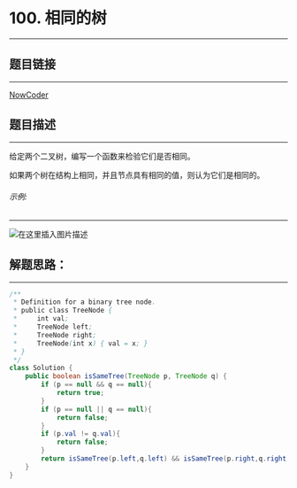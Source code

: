 
# 100. 相同的树
---
## 题目链接
---
<a href="https://leetcode-cn.com/problems/same-tree/">NowCoder</a>

## 题目描述
---
给定两个二叉树，编写一个函数来检验它们是否相同。

如果两个树在结构上相同，并且节点具有相同的值，则认为它们是相同的。

###### 示例:
---

![在这里插入图片描述](https://img-blog.csdnimg.cn/20200331205559591.png?x-oss-process=image/watermark,type_ZmFuZ3poZW5naGVpdGk,shadow_10,text_aHR0cHM6Ly9ibG9nLmNzZG4ubmV0L3dlaXhpbl80NDg0MDU3Mg==,size_16,color_FFFFFF,t_70)


## 解题思路：
---

```java
/**
 * Definition for a binary tree node.
 * public class TreeNode {
 *     int val;
 *     TreeNode left;
 *     TreeNode right;
 *     TreeNode(int x) { val = x; }
 * }
 */
class Solution {
    public boolean isSameTree(TreeNode p, TreeNode q) {
        if (p == null && q == null){
            return true;
        }
        if (p == null || q == null){
            return false;
        }
        if (p.val != q.val){
            return false;
        }
        return isSameTree(p.left,q.left) && isSameTree(p.right,q.right);
    }
}
```

